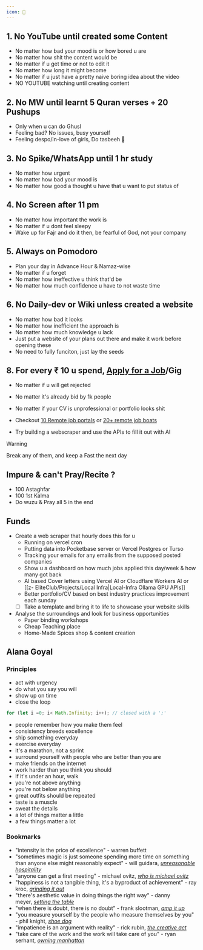 ```yaml
---
icon: 🧠
---
```


## 1. No YouTube until created some Content
- No matter how bad your mood is or how bored u are
- No matter how shit the content would be
- No matter if u get time or not to edit it
- No matter how long it might become
- No matter if u just have a pretty naive boring idea about the video
- NO YOUTUBE watching until creating content

## 2. No MW until learnt 5 Quran verses + 20 Pushups
- Only when u can do Ghusl
- Feeling bad? No issues, busy yourself
- Feeling despo/in-love of girls, Do tasbeeh 📿

## 3. No Spike/WhatsApp until 1 hr study
- No matter how urgent
- No matter how bad your mood is
- No matter how good a thought u have that u want to put status of

## 4. No Screen after 11 pm
- No matter how important the work is
- No matter if u dont feel sleepy
- Wake up for Fajr and do it then, be fearful of God, not your company

## 5. Always on Pomodoro
- Plan your day in Advance Hour & Namaz-wise
- No matter if u forget
- No matter how ineffective u think that'd be
- No matter how much confidence u have to not waste time
## 6. No Daily-dev or Wiki unless created a website
- No matter how bad it looks
- No matter how inefficient the approach is
- No matter how much knowledge u lack
- Just put a website of your plans out there and make it work before opening these
- No need to fully funciton, just lay the seeds

## 8. For every ₹ 10 u spend, [Apply for a Job](https://www.arbeitnow.com/)/Gig

- No matter if u will get rejected
- No matter it's already bid by 1k people
- No matter if your CV is unprofessional or portfolio looks shit

- Checkout [10 Remote job portals](https://dev.to/bigsondev/7-best-remote-job-boards-to-land-your-next-dev-work-in-2024-53l0)  or [20+ remote job boats](https://webcurate.co/c/remote-job)
- Try building a webscraper and use the APIs to fill it out with AI



> [!Warning]
> Break any of them, and keep a Fast the next day

## Impure & can't Pray/Recite ?
- 100 Astaghfar
- 100 1st Kalma
- Do wuzu & Pray all 5 in the end
## Funds
- Create a web scraper that hourly does this for u
	- Running on vercel cron
	- Putting data into Pocketbase server  or Vercel Postgres or Turso
	- Tracking your emails for any emails from the supposed posted companies
	- Show u a dashboard on how much jobs applied this day/week & how many got back
	- AI based Cover letters using Vercel AI or Cloudflare Workers AI or [[z- EliteClub/Projects/Local Infra|Local-Infra Ollama GPU APIs]]
	-  Better portfolio/CV based on best industry practices improvement each sunday
	- [ ] Take a template and bring it to life to showcase your website skills
- Analyse the surroundings and look for business opportunities
	- Paper binding workshops
	- Cheap Teaching place
	- Home-Made Spices shop & content creation

## Alana Goyal

### Principles
- act with urgency
- do what you say you will
- show up on time
- close the loop
```js
for (let i =0; i< Math.Infinity; i++); // closed with a ';'
```
- people remember how you make them feel
- consistency breeds excellence
- ship something everyday
- exercise everyday
- it's a marathon, not a sprint
- surround yourself with people who are better than you are
- make friends on the internet
- work harder than you think you should
- if it's under an hour, walk
- you're not above anything
- you're not below anything
- great outfits should be repeated
- taste is a muscle
- sweat the details
- a lot of things matter a little
- a few things matter a lot

### Bookmarks

- "intensity is the price of excellence" - warren buffett
- "sometimes magic is just someone spending more time on something than anyone else might reasonably expect" - will guidara, _[unreasonable hospitality](https://www.amazon.com/Unreasonable-Hospitality-Remarkable-Power-Giving/dp/0593418571/)_
- "anyone can get a first meeting" - michael ovitz, _[who is michael ovitz](https://www.amazon.com/Who-Michael-Ovitz/dp/1591845548/)_
- "happiness is not a tangible thing, it's a byproduct of achievement" - ray kroc, _[grinding it out](https://www.amazon.com/Grinding-Out-Making-McDonalds/dp/125013028X/)_
- "there's aesthetic value in doing things the right way" - danny meyer, _[setting the table](https://www.amazon.com/Setting-Table-Transforming-Hospitality-Business/dp/0060742755/)_
- "when there is doubt, there is no doubt” - frank slootman, _[amp it up](https://www.amazon.com/Amp-Hypergrowth-Expectations-Increasing-Elevating/dp/B09QHBZDDZ)_
- "you measure yourself by the people who measure themselves by you" - phil knight, _[shoe dog](https://www.amazon.com/Shoe-Dog-Memoir-Creator-NIKE/dp/1501135910/)_
- "impatience is an argument with reality" - rick rubin, _[the creative act](https://www.amazon.com/Creative-Act-Way-Being/dp/B09Z7MH5C3)_
- "take care of the work and the work will take care of you" - ryan serhant, _[owning manhattan](https://www.netflix.com/title/81591298)_